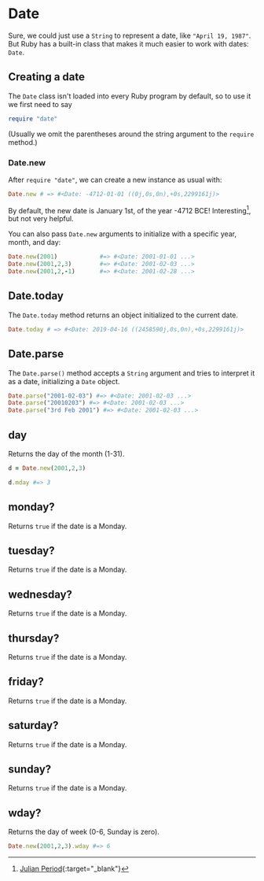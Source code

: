# Date

Sure, we could just use a `String` to represent a date, like `"April 19, 1987"`. But Ruby has a built-in class that makes it much easier to work with dates: `Date`.

## Creating a date

The `Date` class isn't loaded into every Ruby program by default, so to use it we first need to say

```ruby
require "date"
```

(Usually we omit the parentheses around the string argument to the `require` method.)

### Date.new

After `require "date"`, we can create a new instance as usual with:

```ruby
Date.new # => #<Date: -4712-01-01 ((0j,0s,0n),+0s,2299161j)>
```

By default, the new date is January 1st, of the year -4712 BCE! Interesting[^julian], but not very helpful.

[^julian]: [Julian Period](https://en.wikipedia.org/wiki/Julian_day){:target="_blank"}

You can also pass `Date.new` arguments to initialize with a specific year, month, and day:

```ruby
Date.new(2001)            #=> #<Date: 2001-01-01 ...>
Date.new(2001,2,3)        #=> #<Date: 2001-02-03 ...>
Date.new(2001,2,-1)       #=> #<Date: 2001-02-28 ...>
```

## Date.today

The `Date.today` method returns an object initialized to the current date.

```ruby
Date.today # => #<Date: 2019-04-16 ((2458590j,0s,0n),+0s,2299161j)>
```

## Date.parse

The `Date.parse()` method accepts a `String` argument and tries to interpret it as a date, initializing a `Date` object.

```ruby
Date.parse("2001-02-03") #=> #<Date: 2001-02-03 ...>
Date.parse("20010203") #=> #<Date: 2001-02-03 ...>
Date.parse("3rd Feb 2001") #=> #<Date: 2001-02-03 ...>
```

## day

Returns the day of the month (1-31).

```ruby
d = Date.new(2001,2,3)

d.mday #=> 3
```

## monday?

Returns `true` if the date is a Monday.

## tuesday?

Returns `true` if the date is a Monday.

## wednesday?

Returns `true` if the date is a Monday.

## thursday?

Returns `true` if the date is a Monday.

## friday?

Returns `true` if the date is a Monday.

## saturday?

Returns `true` if the date is a Monday.

## sunday?

Returns `true` if the date is a Monday.

## wday?

Returns the day of week (0-6, Sunday is zero).

```ruby
Date.new(2001,2,3).wday #=> 6
```
